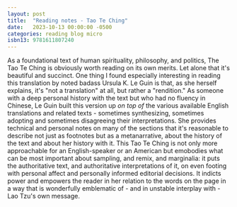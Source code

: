 ```yaml
---
layout: post
title:  "Reading notes - Tao Te Ching"
date:   2023-10-13 00:00:00 -0500
categories: reading blog micro
isbn13: 9781611807240
---
```

As a foundational text of human spirituality, philosophy, and politics, The Tao Te Ching is obviously worth reading on its own merits. Let alone that it's beautiful and succinct. One thing I found especially interesting in reading this translation by noted badass Ursula K. Le Guin is that, as she herself explains, it's "not a translation" at all, but rather a "rendition." As someone with a deep personal history with the text but who had no fluency in Chinese, Le Guin built this version up _on top of_ the various available English translations and related texts - sometimes synthesizing, sometimes adopting and sometimes disagreeing their interpretations. She provides technical and personal notes on many of the sections that it's reasonable to describe not just as footnotes but as a metanarrative, about the history of the text and about her history with it.  This Tao Te Ching is not only more approachable for an English-speaker or an American but emobodies what can be most important about sampling, and remix, and marginalia: it puts the authoritative text, and authoritative interpretations of it, on even footing with personal affect and personally informed editorial decisions. It indicts power and empowers the reader in her relation to the words on the page in a way that is wonderfully emblematic of - and in unstable interplay with - Lao Tzu's own message.
